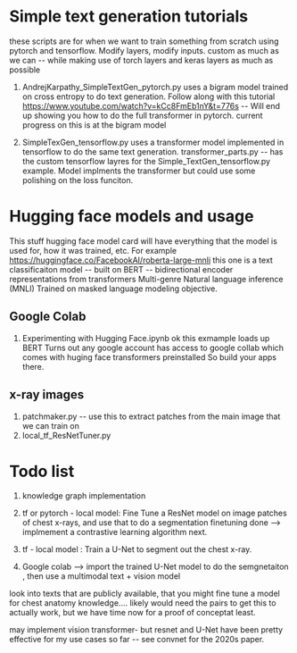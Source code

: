 # Simple text generation tutorials 
these scripts are for when we want to train something from scratch using pytorch and tensorflow. Modify layers, modify inputs. custom as much as we can -- while making use of torch layers and keras layers as much as possible

1. AndrejKarpathy_SimpleTextGen_pytorch.py
uses a bigram model trained on cross entropy to do text generation. Follow along with this tutorial 
https://www.youtube.com/watch?v=kCc8FmEb1nY&t=776s -- Will end up showing you how to do the full transformer in pytorch. current progress on this is at the bigram model

2. SimpleTexGen_tensorflow.py
uses a transformer model implemented in tensorflow to do the same text generation.
transformer_parts.py -- has the custom tensorflow layres for the Simple_TextGen_tensorflow.py example. Model implments the transformer but could use some polishing on the loss funciton. 

# Hugging face models and usage 
This stuff 
hugging face model card will have everything that the model is used for, how it was trained, etc. 
For example https://huggingface.co/FacebookAI/roberta-large-mnli
this one is a text classificaiton model -- built on BERT -- bidirectional encoder representations from transformers
Multi-genre Natural language inference (MNLI)
Trained on masked language modeling objective. 

## Google Colab
1. Experimenting with Hugging Face.ipynb 
ok this exmample loads up BERT Turns out any google account has access to google collab which comes with huging face transformers preinstalled
So build your apps there. 

## x-ray images 
1. patchmaker.py -- use this to extract patches from the main image that we can train on 
2. local_tf_ResNetTuner.py

# Todo list
1. knowledge graph implementation 

2. tf or pytorch - local model: Fine Tune a ResNet model on image patches of chest x-rays, and use that to do a segmentation 
    finetuning done --> implmement a contrastive learning algorithm next. 

3. tf - local model : Train a U-Net to segment out the chest x-ray. 

4. Google colab --> import the trained U-Net model to do the semgnetaiton , then use a multimodal text + vision model 

look into texts that are publicly available, that you might fine tune a model for chest anatomy knowledge.... likely would need 
the pairs to get this to actually work, but we have time now for a proof of conceptat least. 

may implement vision transformer- but resnet and U-Net have been pretty effective for my use cases so far -- see convnet for the 2020s paper. 
